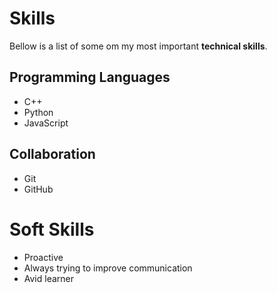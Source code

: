 # Skills

Bellow is a list of some om my most important **technical skills**.

## Programming Languages
- C++
- Python
- JavaScript

## Collaboration
- Git
- GitHub

# Soft Skills
- Proactive
- Always trying to improve communication
- Avid learner 
